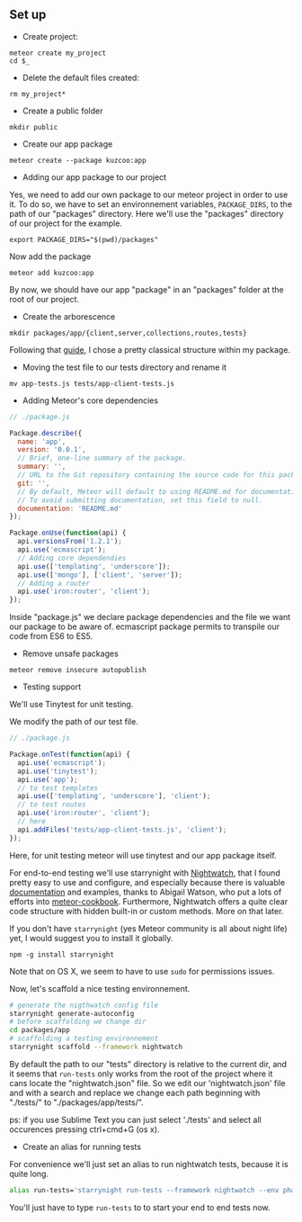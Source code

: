 Set up
------

* Create project:
```shell
meteor create my_project
cd $_
```

* Delete the default files created:
```shell
rm my_project*
```

* Create a public folder
```shell
mkdir public
```

* Create our app package
```shell
meteor create --package kuzcoo:app
```

* Adding our app package to our project

Yes, we need to add our own package to our meteor project in order to use it.
To do so, we have to set an environnement variables, `PACKAGE_DIRS`, to the path of our "packages" directory.
Here we'll use the "packages" directory of our project for the example.
```shell
export PACKAGE_DIRS="$(pwd)/packages"
```

Now add the package
```shell
meteor add kuzcoo:app
```

By now, we should have our app "package" in an "packages" folder at the root of our project.

* Create the arborescence
```shell
mkdir packages/app/{client,server,collections,routes,tests}
```
Following that [guide](https://meteor-guide.readthedocs.org/en/latest/structure/#structure-of-a-medium-sized-app), I chose a pretty classical structure within my package.

* Moving the test file to our tests directory and rename it
```shell
mv app-tests.js tests/app-client-tests.js
```

* Adding Meteor's core dependencies
```js
// ./package.js

Package.describe({
  name: 'app',
  version: '0.0.1',
  // Brief, one-line summary of the package.
  summary: '',
  // URL to the Git repository containing the source code for this package.
  git: '',
  // By default, Meteor will default to using README.md for documentation.
  // To avoid submitting documentation, set this field to null.
  documentation: 'README.md'
});

Package.onUse(function(api) {
  api.versionsFrom('1.2.1');
  api.use('ecmascript');
  // Adding core dependendies
  api.use(['templating', 'underscore']);
  api.use(['mongo'], ['client', 'server']);
  // Adding a router
  api.use('iron:router', 'client');
});

````
Inside "package.js" we declare package dependencies and the file we want our package to be aware of. 
ecmascript package permits to transpile our code from ES6 to ES5.

* Remove unsafe packages
```shell
meteor remove insecure autopublish
```

* Testing support

We'll use Tinytest for unit testing.

We modify the path of our test file.
```js
// ./package.js

Package.onTest(function(api) {
  api.use('ecmascript');
  api.use('tinytest');
  api.use('app');
  // to test templates
  api.use(['templating', 'underscore'], 'client'); 
  // to test routes
  api.use('iron:router', 'client');
  // here
  api.addFiles('tests/app-client-tests.js', 'client');
});
```
Here, for unit testing meteor will use tinytest and our app package itself.


For end-to-end testing we'll use starrynight with [Nightwatch](http://nightwatchjs.org/), that I found pretty easy to use and configure, and especially because there is valuable [documentation](http://starrynight.meteor.com/testing) and examples, thanks to Abigail Watson, who put a lots of efforts into [meteor-cookbook](https://github.com/awatson1978/meteor-cookbook).
Furthermore, Nightwatch offers a quite clear code structure with hidden built-in or custom methods. More on that later.

If you don't have `starrynight` (yes Meteor community is all about night life) yet, I would suggest you to install it globally.

```shell
npm -g install starrynight
```
Note that on OS X, we seem to have to use `sudo` for permissions issues.

Now, let's scaffold a nice testing environnement.

```bash
# generate the nigthwatch config file
starrynight generate-autoconfig
# before scaffolding we change dir
cd packages/app
# scaffolding a testing environnement
starrynight scaffold --framework nightwatch
```

By default the path to our "tests" directory is relative to the current dir,
and it seems that `run-tests` only works from the root of the project where it cans locate the "nightwatch.json" file.
So we edit our 'nightwatch.json' file and with a search and replace we change each path beginning with "./tests/" to "./packages/app/tests/".

ps: if you use Sublime Text you can just select './tests' and select all occurences pressing ctrl+cmd+G (os x). 

* Create an alias for running tests

For convenience we'll just set an alias to run nightwatch tests, because it is quite long.

```bash
alias run-tests='starrynight run-tests --framework nightwatch --env phantomjs'
``` 

You'll just have to type `run-tests` to to start your end to end tests now.
